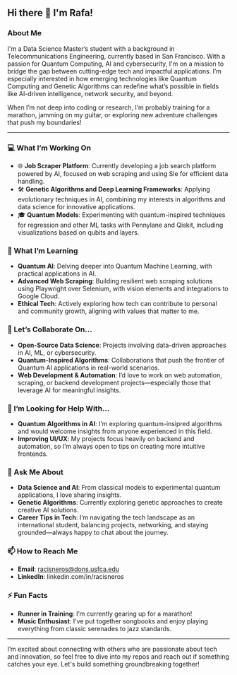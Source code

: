 ## Hi there 👋 I'm Rafa!

### About Me

I'm a Data Science Master’s student with a background in Telecommunications Engineering, currently based in San Francisco. With a passion for Quantum Computing, AI and cybersecurity, I'm on a mission to bridge the gap between cutting-edge tech and impactful applications. I’m especially interested in how emerging technologies like Quantum Computing and Genetic Algorithms can redefine what’s possible in fields like AI-driven intelligence, network security, and beyond.

When I’m not deep into coding or research, I’m probably training for a marathon, jamming on my guitar, or exploring new adventure challenges that push my boundaries!

---

### 💻 What I’m Working On
- 🌐 **Job Scraper Platform**: Currently developing a job search platform powered by AI, focused on web scraping and using Sle for efficient data handling.
- 🛠 **Genetic Algorithms and Deep Learning Frameworks**: Applying evolutionary techniques in AI, combining my interests in algorithms and data science for innovative applications.
- 🎓 **Quantum Models**: Experimenting with quantum-inspired techniques for regression and other ML tasks with Pennylane and Qiskit, including visualizations based on qubits and layers.

### 🌱 What I’m Learning
- **Quantum AI**: Delving deeper into Quantum Machine Learning, with practical applications in AI.
- **Advanced Web Scraping**: Building resilient web scraping solutions using Playwright over Selenium, with vision elements and integrations to Google Cloud.
- **Ethical Tech**: Actively exploring how tech can contribute to personal and community growth, aligning with values that matter to me.

### 👯 Let’s Collaborate On...
- **Open-Source Data Science**: Projects involving data-driven approaches in AI, ML, or cybersecurity.
- **Quantum-Inspired Algorithms**: Collaborations that push the frontier of Quantum AI applications in real-world scenarios.
- **Web Development & Automation**: I’d love to work on web automation, scraping, or backend development projects—especially those that leverage AI for meaningful insights.

### 🤔 I’m Looking for Help With...
- **Quantum Algorithms in AI**: I’m exploring quantum-insipred algorithms and would welcome insights from anyone experienced in this field.
- **Improving UI/UX**: My projects focus heavily on backend and automation, so I’m always open to tips on creating more intuitive frontends.

### 💬 Ask Me About
- **Data Science and AI**: From classical models to experimental quantum applications, I love sharing insights.
- **Genetic Algorithms**: Currently exploring genetic approaches to create creative AI solutions.
- **Career Tips in Tech**: I’m navigating the tech landscape as an international student, balancing projects, networking, and staying grounded—always happy to chat about the journey.

### 📫 How to Reach Me
- **Email**: racisneros@dons.usfca.edu
- **LinkedIn**: linkedin.com/in/racisneros

### ⚡ Fun Facts
- **Runner in Training**: I’m currently gearing up for a marathon!
- **Music Enthusiast**: I’ve put together songbooks and enjoy playing everything from classic serenades to jazz standards.

---

I’m excited about connecting with others who are passionate about tech and innovation, so feel free to dive into my repos and reach out if something catches your eye. Let's build something groundbreaking together!
